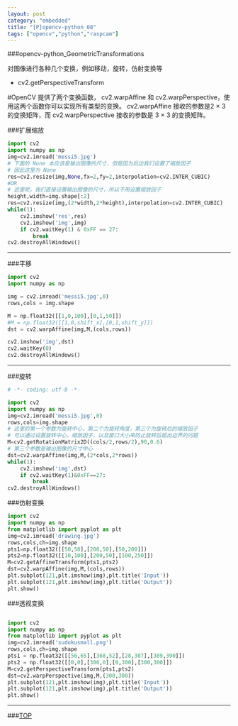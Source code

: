 ```yaml
---
layout: post
category: "embedded"
title: "[P]opencv-python_08"
tags: ["opencv","python","raspcam"]
---
```


<a name="top"></a>
###opencv-python_GeometricTransformations



对图像进行各种几个变换，例如移动，旋转，仿射变换等

* cv2.getPerspectiveTransform

#OpenCV 提供了两个变换函数， cv2.warpAffine 和 cv2.warpPerspective，使用这两个函数你可以实现所有类型的变换。 cv2.warpAffine 接收的参数是2 × 3 的变换矩阵，而 cv2.warpPerspective 接收的参数是 3 × 3 的变换矩阵。

###扩展缩放

```python
import cv2
import numpy as np
img=cv2.imread('messi5.jpg')
# 下面的 None 本应该是输出图像的尺寸，但是因为后边我们设置了缩放因子
# 因此这里为 None
res=cv2.resize(img,None,fx=2,fy=2,interpolation=cv2.INTER_CUBIC)
#OR
# 这里呢，我们直接设置输出图像的尺寸，所以不用设置缩放因子
height,width=img.shape[:2]
res=cv2.resize(img,(2*width,2*height),interpolation=cv2.INTER_CUBIC)
while(1):
	cv2.imshow('res',res)
	cv2.imshow('img',img)
	if cv2.waitKey(1) & 0xFF == 27:
		break
cv2.destroyAllWindows()
```

- - - 

###平移

```python
import cv2
import numpy as np

img = cv2.imread('messi5.jpg',0)
rows,cols = img.shape

M = np.float32([[1,0,100],[0,1,50]])
#M = np.float32([[1,0,shift_x],[0,1,shift_y]])
dst = cv2.warpAffine(img,M,(cols,rows))

cv2.imshow('img',dst)
cv2.waitKey(0)
cv2.destroyAllWindows()

```

- - - 

###旋转

```python
# -*- coding: utf-8 -*-

import cv2
import numpy as np
img=cv2.imread('messi5.jpg',0)
rows,cols=img.shape
# 这里的第一个参数为旋转中心，第二个为旋转角度，第三个为旋转后的缩放因子
# 可以通过设置旋转中心，缩放因子，以及窗口大小来防止旋转后超出边界的问题
M=cv2.getRotationMatrix2D((cols/2,rows/2),90,0.6)
# 第三个参数是输出图像的尺寸中心
dst=cv2.warpAffine(img,M,(2*cols,2*rows))
while(1):
	cv2.imshow('img',dst)
	if cv2.waitKey(1)&0xFF==27:
		break
cv2.destroyAllWindows()
```

###仿射变换

```python
import cv2
import numpy as np
from matplotlib import pyplot as plt
img=cv2.imread('drawing.jpg')
rows,cols,ch=img.shape
pts1=np.float32([[50,50],[200,50],[50,200]])
pts2=np.float32([[10,100],[200,50],[100,250]])
M=cv2.getAffineTransform(pts1,pts2)
dst=cv2.warpAffine(img,M,(cols,rows))
plt.subplot(121,plt.imshow(img),plt.title('Input'))
plt.subplot(121,plt.imshow(img),plt.title('Output'))
plt.show()
```


###透视变换

```python

import cv2
import numpy as np
from matplotlib import pyplot as plt
img=cv2.imread('sudokusmall.png')
rows,cols,ch=img.shape
pts1 = np.float32([[56,65],[368,52],[28,387],[389,390]])
pts2 = np.float32([[0,0],[300,0],[0,300],[300,300]])
M=cv2.getPerspectiveTransform(pts1,pts2)
dst=cv2.warpPerspective(img,M,(300,300))
plt.subplot(121,plt.imshow(img),plt.title('Input'))
plt.subplot(121,plt.imshow(img),plt.title('Output'))
plt.show()
```

- - - 

###[TOP](#top)
